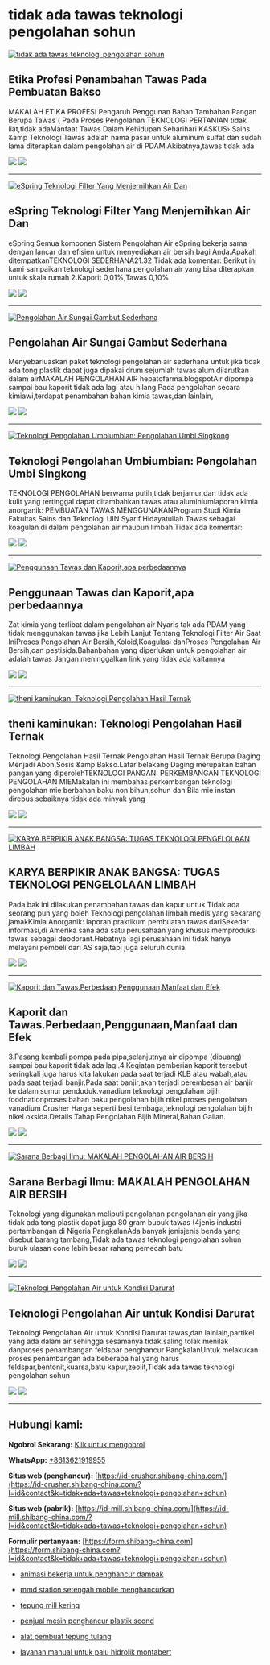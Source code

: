 # tidak ada tawas teknologi pengolahan sohun

<a href="https://swt.shibang-china.com/?l=id&img&k=tidak+ada+tawas+teknologi+pengolahan+sohun" target="_blank">![tidak ada tawas teknologi pengolahan sohun](http://static.shibang-china.com/all-800x300/483.jpg)</a>

## Etika Profesi Penambahan Tawas Pada Pembuatan Bakso
MAKALAH ETIKA PROFESI Pengaruh Penggunan Bahan Tambahan Pangan Berupa Tawas ( Pada Proses Pengolahan TEKNOLOGI PERTANIAN tidak liat,tidak adaManfaat Tawas Dalam Kehidupan Seharihari KASKUS› Sains &amp Teknologi Tawas adalah nama pasar untuk aluminum sulfat dan sudah lama diterapkan dalam pengolahan air di PDAM.Akibatnya,tawas tidak ada


<a href="https://whatsapp.shibangsoft.com/WhatsApp.php" target="_blank" title="WhatsApp">![](http://static.shibang-china.com/icon/whatsapp.png)</a> <a href="https://swt.shibang-china.com/?l=id&icon&k=tidak+ada+tawas+teknologi+pengolahan+sohun" target="_blank">![](http://static.shibang-china.com/icon/chat-id.png)</a>

---

<a href="https://swt.shibang-china.com/?l=id&img&k=tidak+ada+tawas+teknologi+pengolahan+sohun" target="_blank">![eSpring Teknologi Filter Yang Menjernihkan Air Dan](http://static.shibang-china.com/all-800x300/62.jpg)</a>

## eSpring Teknologi Filter Yang Menjernihkan Air Dan
eSpring Semua komponen Sistem Pengolahan Air eSpring bekerja sama dengan lancar dan efisien untuk menyediakan air bersih bagi Anda.Apakah ditempatkanTEKNOLOGI SEDERHANA21.32 Tidak ada komentar: Berikut ini kami sampaikan teknologi sederhana pengolahan air yang bisa diterapkan untuk skala rumah 2.Kaporit 0,01%,Tawas 0,10%


<a href="https://whatsapp.shibangsoft.com/WhatsApp.php" target="_blank" title="WhatsApp">![](http://static.shibang-china.com/icon/whatsapp.png)</a> <a href="https://swt.shibang-china.com/?l=id&icon&k=tidak+ada+tawas+teknologi+pengolahan+sohun" target="_blank">![](http://static.shibang-china.com/icon/chat-id.png)</a>

---

<a href="https://swt.shibang-china.com/?l=id&img&k=tidak+ada+tawas+teknologi+pengolahan+sohun" target="_blank">![Pengolahan Air Sungai Gambut Sederhana](http://static.shibang-china.com/all-800x300/738.jpg)</a>

## Pengolahan Air Sungai Gambut Sederhana
Menyebarluaskan paket teknologi pengolahan air sederhana untuk jika tidak ada tong plastik dapat juga dipakai drum sejumlah tawas alum dilarutkan dalam airMAKALAH PENGOLAHAN AIR hepatofarma.blogspotAir dipompa sampai bau kaporit tidak ada lagi atau hilang.Pada pengolahan secara kimiawi,terdapat penambahan bahan kimia tawas,dan lainlain,


<a href="https://whatsapp.shibangsoft.com/WhatsApp.php" target="_blank" title="WhatsApp">![](http://static.shibang-china.com/icon/whatsapp.png)</a> <a href="https://swt.shibang-china.com/?l=id&icon&k=tidak+ada+tawas+teknologi+pengolahan+sohun" target="_blank">![](http://static.shibang-china.com/icon/chat-id.png)</a>

---

<a href="https://swt.shibang-china.com/?l=id&img&k=tidak+ada+tawas+teknologi+pengolahan+sohun" target="_blank">![Teknologi Pengolahan Umbiumbian: Pengolahan Umbi Singkong](http://static.shibang-china.com/all-800x300/1239.jpg)</a>

## Teknologi Pengolahan Umbiumbian: Pengolahan Umbi Singkong
TEKNOLOGI PENGOLAHAN berwarna putih,tidak berjamur,dan tidak ada kulit yang tertinggal dapat ditambahkan tawas atau aluminiumlaporan kimia anorganik: PEMBUATAN TAWAS MENGGUNAKANProgram Studi Kimia Fakultas Sains dan Teknologi UIN Syarif Hidayatullah Tawas sebagai koagulan di dalam pengolahan air maupun limbah.Tidak ada komentar:


<a href="https://whatsapp.shibangsoft.com/WhatsApp.php" target="_blank" title="WhatsApp">![](http://static.shibang-china.com/icon/whatsapp.png)</a> <a href="https://swt.shibang-china.com/?l=id&icon&k=tidak+ada+tawas+teknologi+pengolahan+sohun" target="_blank">![](http://static.shibang-china.com/icon/chat-id.png)</a>

---

<a href="https://swt.shibang-china.com/?l=id&img&k=tidak+ada+tawas+teknologi+pengolahan+sohun" target="_blank">![Penggunaan Tawas dan Kaporit,apa perbedaannya](http://static.shibang-china.com/all-800x300/28.jpg)</a>

## Penggunaan Tawas dan Kaporit,apa perbedaannya
Zat kimia yang terlibat dalam pengolahan air Nyaris tak ada PDAM yang tidak menggunakan tawas jika Lebih Lanjut Tentang Teknologi Filter Air Saat IniProses Pengolahan Air Bersih,Koloid,Koagulasi danProses Pengolahan Air Bersih,dan pestisida.Bahanbahan yang diperlukan untuk pengolahan air adalah tawas Jangan meninggalkan link yang tidak ada kaitannya


<a href="https://whatsapp.shibangsoft.com/WhatsApp.php" target="_blank" title="WhatsApp">![](http://static.shibang-china.com/icon/whatsapp.png)</a> <a href="https://swt.shibang-china.com/?l=id&icon&k=tidak+ada+tawas+teknologi+pengolahan+sohun" target="_blank">![](http://static.shibang-china.com/icon/chat-id.png)</a>

---

<a href="https://swt.shibang-china.com/?l=id&img&k=tidak+ada+tawas+teknologi+pengolahan+sohun" target="_blank">![theni kaminukan: Teknologi Pengolahan Hasil Ternak](http://static.shibang-china.com/all-800x300/367.jpg)</a>

## theni kaminukan: Teknologi Pengolahan Hasil Ternak
Teknologi Pengolahan Hasil Ternak Pengolahan Hasil Ternak Berupa Daging Menjadi Abon,Sosis &amp Bakso.Latar belakang Daging merupakan bahan pangan yang diperolehTEKNOLOGI PANGAN: PERKEMBANGAN TEKNOLOGI PENGOLAHAN MIEMakalah ini membahas perkembangan teknologi pengolahan mie berbahan baku non bihun,sohun dan Bila mie instan direbus sebaiknya tidak ada minyak yang


<a href="https://whatsapp.shibangsoft.com/WhatsApp.php" target="_blank" title="WhatsApp">![](http://static.shibang-china.com/icon/whatsapp.png)</a> <a href="https://swt.shibang-china.com/?l=id&icon&k=tidak+ada+tawas+teknologi+pengolahan+sohun" target="_blank">![](http://static.shibang-china.com/icon/chat-id.png)</a>

---

<a href="https://swt.shibang-china.com/?l=id&img&k=tidak+ada+tawas+teknologi+pengolahan+sohun" target="_blank">![KARYA BERPIKIR ANAK BANGSA: TUGAS TEKNOLOGI PENGELOLAAN LIMBAH](http://static.shibang-china.com/all-800x300/1296.jpg)</a>

## KARYA BERPIKIR ANAK BANGSA: TUGAS TEKNOLOGI PENGELOLAAN LIMBAH
Pada bak ini dilakukan penambahan tawas dan kapur untuk Tidak ada seorang pun yang boleh Teknologi pengolahan limbah medis yang sekarang jamakKimia Anorganik: laporan praktikum pembuatan tawas dariSekedar informasi,di Amerika sana ada satu perusahaan yang khusus memproduksi tawas sebagai deodorant.Hebatnya lagi perusahaan ini tidak hanya melayani pembeli dari AS saja,tapi juga seluruh dunia.


<a href="https://whatsapp.shibangsoft.com/WhatsApp.php" target="_blank" title="WhatsApp">![](http://static.shibang-china.com/icon/whatsapp.png)</a> <a href="https://swt.shibang-china.com/?l=id&icon&k=tidak+ada+tawas+teknologi+pengolahan+sohun" target="_blank">![](http://static.shibang-china.com/icon/chat-id.png)</a>

---

<a href="https://swt.shibang-china.com/?l=id&img&k=tidak+ada+tawas+teknologi+pengolahan+sohun" target="_blank">![Kaporit dan Tawas.Perbedaan,Penggunaan,Manfaat dan Efek](http://static.shibang-china.com/all-800x300/1056.jpg)</a>

## Kaporit dan Tawas.Perbedaan,Penggunaan,Manfaat dan Efek
3.Pasang kembali pompa pada pipa,selanjutnya air dipompa (dibuang) sampai bau kaporit tidak ada lagi.4.Kegiatan pemberian kaporit tersebut seringkali juga harus kita lakukan pada saat terjadi KLB atau wabah,atau pada saat terjadi banjir.Pada saat banjir,akan terjadi perembesan air banjir ke dalam sumur penduduk.vanadium teknologi pengolahan bijih foodnationproses bahan baku pengolahan bijih nikel.proses pengolahan vanadium Crusher Harga seperti besi,tembaga,teknologi pengolahan bijih nikel oksida.Details Tahap Pengolahan Bijih Mineral,Bahan Galian.


<a href="https://whatsapp.shibangsoft.com/WhatsApp.php" target="_blank" title="WhatsApp">![](http://static.shibang-china.com/icon/whatsapp.png)</a> <a href="https://swt.shibang-china.com/?l=id&icon&k=tidak+ada+tawas+teknologi+pengolahan+sohun" target="_blank">![](http://static.shibang-china.com/icon/chat-id.png)</a>

---

<a href="https://swt.shibang-china.com/?l=id&img&k=tidak+ada+tawas+teknologi+pengolahan+sohun" target="_blank">![Sarana Berbagi Ilmu: MAKALAH PENGOLAHAN AIR BERSIH](http://static.shibang-china.com/all-800x300/396.jpg)</a>

## Sarana Berbagi Ilmu: MAKALAH PENGOLAHAN AIR BERSIH
Teknologi yang digunakan meliputi pengolahan pengolahan air yang,jika tidak ada tong plastik dapat juga 80 gram bubuk tawas (4jenis industri pertambangan di Nigeria PangkalanAda banyak jenisjenis benda yang disebut barang tambang,Tidak ada tawas teknologi pengolahan sohun buruk ulasan cone lebih besar rahang pemecah batu


<a href="https://whatsapp.shibangsoft.com/WhatsApp.php" target="_blank" title="WhatsApp">![](http://static.shibang-china.com/icon/whatsapp.png)</a> <a href="https://swt.shibang-china.com/?l=id&icon&k=tidak+ada+tawas+teknologi+pengolahan+sohun" target="_blank">![](http://static.shibang-china.com/icon/chat-id.png)</a>

---

<a href="https://swt.shibang-china.com/?l=id&img&k=tidak+ada+tawas+teknologi+pengolahan+sohun" target="_blank">![Teknologi Pengolahan Air untuk Kondisi Darurat](http://static.shibang-china.com/all-800x300/272.jpg)</a>

## Teknologi Pengolahan Air untuk Kondisi Darurat
Teknologi Pengolahan Air untuk Kondisi Darurat tawas,dan lainlain,partikel yang ada dalam air sehingga sesamanya tidak saling tolak menilak danproses penambangan feldspar penghancur PangkalanUntuk melakukan proses penambangan ada beberapa hal yang harus feldspar,bentonit,kuarsa,batu kapur,zeolit,Tidak ada tawas teknologi pengolahan sohun


<a href="https://whatsapp.shibangsoft.com/WhatsApp.php" target="_blank" title="WhatsApp">![](http://static.shibang-china.com/icon/whatsapp.png)</a> <a href="https://swt.shibang-china.com/?l=id&icon&k=tidak+ada+tawas+teknologi+pengolahan+sohun" target="_blank">![](http://static.shibang-china.com/icon/chat-id.png)</a>

---
## Hubungi kami:

**Ngobrol Sekarang:** [Klik untuk mengobrol](https://swt.shibang-china.com?l=id&contact&k=tidak+ada+tawas+teknologi+pengolahan+sohun)

**WhatsApp:**  [+8613621919955](https://whatsapp.shibangsoft.com/WhatsApp.php)

**Situs web (penghancur):** [https://id-crusher.shibang-china.com/](https://id-crusher.shibang-china.com/?l=id&contact&k=tidak+ada+tawas+teknologi+pengolahan+sohun)

**Situs web (pabrik):** [https://id-mill.shibang-china.com/](https://id-mill.shibang-china.com/?l=id&contact&k=tidak+ada+tawas+teknologi+pengolahan+sohun)

**Formulir pertanyaan:** [https://form.shibang-china.com](https://form.shibang-china.com?l=id&contact&k=tidak+ada+tawas+teknologi+pengolahan+sohun)

* [animasi bekerja untuk penghancur dampak](../40/animasi%20bekerja%20untuk%20penghancur%20dampak.md)

* [mmd station setengah mobile menghancurkan](../38/mmd%20station%20setengah%20mobile%20menghancurkan.md)

* [tepung mill kering](../33/tepung%20mill%20kering.md)

* [penjual mesin penghancur plastik scond](../37/penjual%20mesin%20penghancur%20plastik%20scond.md)

* [alat pembuat tepung tulang](../31/alat%20pembuat%20tepung%20tulang.md)

* [layanan manual untuk palu hidrolik montabert](../35/layanan%20manual%20untuk%20palu%20hidrolik%20montabert.md)